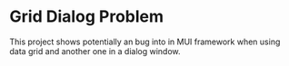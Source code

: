 # Grid Dialog Problem

This project shows potentially an bug into in MUI framework when using data grid and another one in a dialog window.